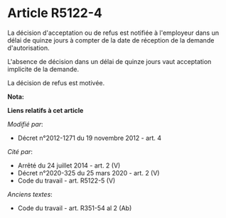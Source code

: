 # Article R5122-4

La décision d'acceptation ou de refus est notifiée à l'employeur dans un délai de quinze jours à compter de la date de
réception de la demande d'autorisation. 

L'absence de décision dans un délai de quinze jours vaut acceptation implicite de la demande. 

La décision de refus est motivée.

**Nota:**



**Liens relatifs à cet article**

_Modifié par_:

  - Décret n°2012-1271 du 19 novembre 2012 - art. 4

_Cité par_:

  - Arrêté du 24 juillet 2014 - art. 2 (V)
  - Décret n°2020-325 du 25 mars 2020 - art. 2 (V)
  - Code du travail - art. R5122-5 (V)

_Anciens textes_:

  - Code du travail - art. R351-54 al 2 (Ab)
